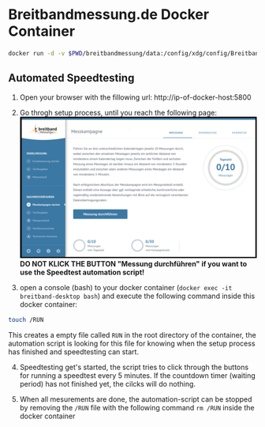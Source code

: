 # Breitbandmessung.de Docker Container

```bash
docker run -d -v $PWD/breitbandmessung/data:/config/xdg/config/Breitbandmessung -p 5800:5800 --name breitband-desktop registry.fabianbees.de/fabianbees/breitbandmessung-docker:latest
```


## Automated Speedtesting

1. Open your browser with the fillowing url: http://ip-of-docker-host:5800


2. Go throgh setup process, until you reach the following page:
![Screenshot1](images/screenshot1.png)
**DO NOT KLICK THE BUTTON "Messung durchführen" if you want to use the Speedtest automation script!**

3. open a console (bash) to your docker container (```docker exec -it breitband-desktop bash```) and execute the following command inside this docker container:
```bash
touch /RUN
```
This creates a empty file called ```RUN``` in the root directory of the container, the automation script is looking for this file for knowing when the setup process has finished and speedtesting can start.

4. Speedtesting get's started, the script tries to click through the buttons for running a speedtest every 5 minutes. If the countdown timer (waiting period) has not finished yet, the cilcks will do nothing.

5. When all mesurements are done, the automation-script can be stopped by removing the ```/RUN``` file with the following command ```rm /RUN``` inside the docker container


